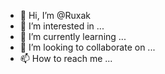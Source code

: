 - 👋 Hi, I’m @Ruxak
- 👀 I’m interested in ...
- 🌱 I’m currently learning ...
- 💞️ I’m looking to collaborate on ...
- 📫 How to reach me ...

<!---
Ruxak/Ruxak is a ✨ special ✨ repository because its `README.md` (this file) appears on your GitHub profile.
You can click the Preview link to take a look at your changes.
--->
